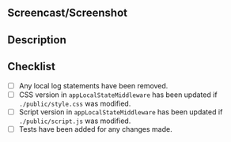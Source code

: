 ## Screencast/Screenshot

<!-- If applicable, add a screencast or screenshot of the changes made. -->

## Description

<!-- A short overview of your changes here. -->

## Checklist

- [ ] Any local log statements have been removed.
- [ ] CSS version in `appLocalStateMiddleware` has been updated if `./public/style.css` was modified.
- [ ] Script version in `appLocalStateMiddleware` has been updated if `./public/script.js` was modified.
- [ ] Tests have been added for any changes made.
